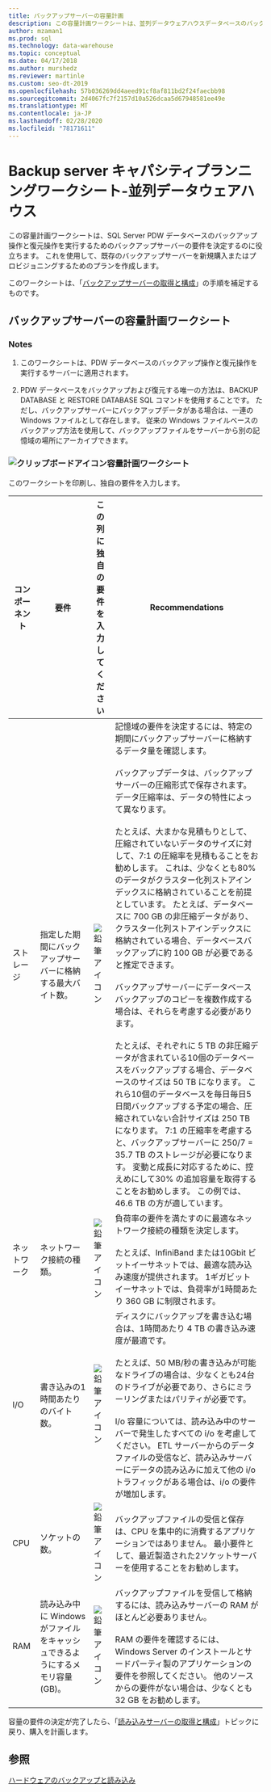 ```yaml
---
title: バックアップサーバーの容量計画
description: この容量計画ワークシートは、並列データウェアハウスデータベースのバックアップ操作と復元操作を実行するためのバックアップサーバーの要件を決定するのに役立ちます。 これを使用して、既存のバックアップサーバーを新規購入またはプロビジョニングするためのプランを作成します。
author: mzaman1
ms.prod: sql
ms.technology: data-warehouse
ms.topic: conceptual
ms.date: 04/17/2018
ms.author: murshedz
ms.reviewer: martinle
ms.custom: seo-dt-2019
ms.openlocfilehash: 57b036269dd4aeed91cf8af811bd2f24faecbb98
ms.sourcegitcommit: 2d4067fc7f2157d10a526dcaa5d67948581ee49e
ms.translationtype: MT
ms.contentlocale: ja-JP
ms.lasthandoff: 02/28/2020
ms.locfileid: "78171611"
---
```

# <a name="backup-server-capacity-planning-worksheet---parallel-data-warehouse"></a>Backup server キャパシティプランニングワークシート-並列データウェアハウス
この容量計画ワークシートは、SQL Server PDW データベースのバックアップ操作と復元操作を実行するためのバックアップサーバーの要件を決定するのに役立ちます。 これを使用して、既存のバックアップサーバーを新規購入またはプロビジョニングするためのプランを作成します。

このワークシートは、「[バックアップサーバーの取得と構成](acquire-and-configure-backup-server.md)」の手順を補足するものです。

## <a name="capacity-planning-worksheet-for-backup-servers"></a>バックアップサーバーの容量計画ワークシート

### <a name="notes"></a>Notes

1.  このワークシートは、PDW データベースのバックアップ操作と復元操作を実行するサーバーに適用されます。

2.  PDW データベースをバックアップおよび復元する唯一の方法は、BACKUP DATABASE と RESTORE DATABASE SQL コマンドを使用することです。 ただし、バックアップサーバーにバックアップデータがある場合は、一連の Windows ファイルとして存在します。 従来の Windows ファイルベースのバックアップ方法を使用して、バックアップファイルをサーバーから別の記憶域の場所にアーカイブできます。

### <a name="clipboard-icon-capacity-planning-worksheet"></a>![クリップボードアイコン](media/clipboard-icon.png "クリップボードアイコン")容量計画ワークシート 

このワークシートを印刷し、独自の要件を入力します。

|コンポーネント|要件|この列に独自の要件を入力してください|Recommendations|
|-------------|---------------|--------------------------------------------------|-------------------|
|ストレージ|指定した期間にバックアップサーバーに格納する最大バイト数。|![鉛筆アイコン](media/pencil-icon.png "鉛筆アイコン")|記憶域の要件を決定するには、特定の期間にバックアップサーバーに格納するデータ量を確認します。<br /><br />バックアップデータは、バックアップサーバーの圧縮形式で保存されます。 データ圧縮率は、データの特性によって異なります。<br /><br />たとえば、大まかな見積もりとして、圧縮されていないデータのサイズに対して、7:1 の圧縮率を見積もることをお勧めします。 これは、少なくとも80% のデータがクラスター化列ストアインデックスに格納されていることを前提としています。 たとえば、データベースに 700 GB の非圧縮データがあり、クラスター化列ストアインデックスに格納されている場合、データベースバックアップに約 100 GB が必要であると推定できます。<br /><br />バックアップサーバーにデータベースバックアップのコピーを複数作成する場合は、それらを考慮する必要があります。<br /><br />たとえば、それぞれに 5 TB の非圧縮データが含まれている10個のデータベースをバックアップする場合、データベースのサイズは 50 TB になります。 これら10個のデータベースを毎日毎日5日間バックアップする予定の場合、圧縮されていない合計サイズは 250 TB になります。 7:1 の圧縮率を考慮すると、バックアップサーバーに 250/7 = 35.7 TB のストレージが必要になります。 変動と成長に対応するために、控えめにして30% の追加容量を取得することをお勧めします。  この例では、46.6 TB の方が適しています。|
|ネットワーク|ネットワーク接続の種類。|![鉛筆アイコン](media/pencil-icon.png "鉛筆アイコン")|負荷率の要件を満たすのに最適なネットワーク接続の種類を決定します。<br /><br />たとえば、InfiniBand または10Gbit ビットイーサネットでは、最適な読み込み速度が提供されます。 1ギガビットイーサネットでは、負荷率が1時間あたり 360 GB に制限されます。|
|I/O|書き込みの1時間あたりのバイト数。|![鉛筆アイコン](media/pencil-icon.png "鉛筆アイコン")|ディスクにバックアップを書き込む場合は、1時間あたり 4 TB の書き込み速度が最適です。<br /><br />たとえば、50 MB/秒の書き込みが可能なドライブの場合は、少なくとも24台のドライブが必要であり、さらにミラーリングまたはパリティが必要です。<br /><br />I/o 容量については、読み込み中のサーバーで発生したすべての i/o を考慮してください。 ETL サーバーからのデータファイルの受信など、読み込みサーバーにデータの読み込みに加えて他の i/o トラフィックがある場合は、i/o の要件が増加します。|
|CPU|ソケットの数。|![鉛筆アイコン](media/pencil-icon.png "鉛筆アイコン")|バックアップファイルの受信と保存は、CPU を集中的に消費するアプリケーションではありません。  最小要件として、最近製造された2ソケットサーバーを使用することをお勧めします。|
|RAM|読み込み中に Windows がファイルをキャッシュできるようにするメモリ容量 (GB)。|![鉛筆アイコン](media/pencil-icon.png "鉛筆アイコン")|バックアップファイルを受信して格納するには、読み込みサーバーの RAM がほとんど必要ありません。<br /><br />RAM の要件を確認するには、Windows Server のインストールとサードパーティ製のアプリケーションの要件を参照してください。 他のソースからの要件がない場合は、少なくとも 32 GB をお勧めします。|

容量の要件の決定が完了したら、「[読み込みサーバーの取得と構成](acquire-and-configure-loading-server.md)」トピックに戻り、購入を計画します。

## <a name="see-also"></a>参照
[ハードウェアのバックアップと読み込み](backup-and-loading-hardware.md)

